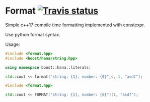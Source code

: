 # Format <a target="_blank" href="https://travis-ci.org/napiknikkpek/format">![Travis status][badge.Travis]</a>

Simple c++17 compile time formatting implemented with constexpr.

Use python format syntax.

Usage:
```cpp
#include <format.hpp>
#include <boost/hana/string.hpp>

using namespace boost::hana::literals;

std::cout << format("string: {1}, number: {0}"_s, 1, "asdf");
```
```cpp
#include <format.hpp>

std::cout << FORMAT("string: {1}, number: {0}")(1, "asdf");
```



<!-- Links -->
[badge.Travis]: https://travis-ci.org/napiknikkpek/format.svg?branch=master
